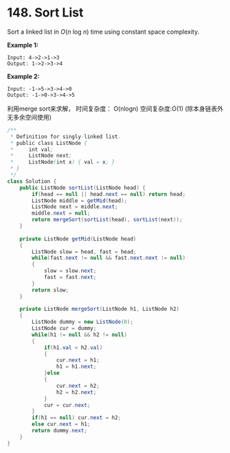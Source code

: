 # 148. Sort List



Sort a linked list in _O_\(_n_ log _n_\) time using constant space complexity.

**Example 1:**

```text
Input: 4->2->1->3
Output: 1->2->3->4
```

**Example 2:**

```text
Input: -1->5->3->4->0
Output: -1->0->3->4->5
```

利用merge sort来求解， 时间复杂度： O\(nlogn\) 空间复杂度:O\(1\) \(除本身链表外无多余空间使用\)

```java
/**
 * Definition for singly-linked list.
 * public class ListNode {
 *     int val;
 *     ListNode next;
 *     ListNode(int x) { val = x; }
 * }
 */
class Solution {
    public ListNode sortList(ListNode head) {
        if(head == null || head.next == null) return head;
        ListNode middle = getMid(head);
        ListNode next = middle.next;
        middle.next = null;
        return mergeSort(sortList(head), sortList(next));
    }
    
    private ListNode getMid(ListNode head)
    {
        ListNode slow = head, fast = head;
        while(fast.next != null && fast.next.next != null)
        {
            slow = slow.next;
            fast = fast.next;
        }
        return slow;
    }
    
    private ListNode mergeSort(ListNode h1, ListNode h2)
    {
        ListNode dummy = new ListNode(0);
        ListNode cur = dummy;
        while(h1 != null && h2 != null)
        {
            if(h1.val < h2.val)
            {
                cur.next = h1;
                h1 = h1.next;
            }else
            {
                cur.next = h2;
                h2 = h2.next;
            }
            cur = cur.next;
        }
        if(h1 == null) cur.next = h2;
        else cur.next = h1;
        return dummy.next;
    }
}
```

